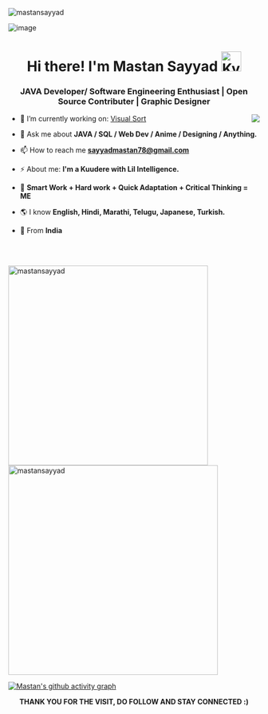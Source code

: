 <p align="left"> <img src="https://komarev.com/ghpvc/?username=mastansayyad&label=Profile%20views&color=0e75b6&style=flat" alt="mastansayyad" /> </p>

![image](https://github.com/MastanSayyad/MastanSayyad/assets/101971980/3ff0f328-6d29-409d-9c88-ae31c930f613)
<h1 align="center">  Hi there! I'm Mastan Sayyad <img height="40" alt="Kyubey" src="https://raw.githubusercontent.com/innng/innng/master/assets/kyubey.gif"/></h1>
<h3 align="center">JAVA Developer/ Software Engineering Enthusiast | Open Source Contributer | Graphic Designer</h3>

<img align="right" src="https://github.com/SankshipthShetty/SankshipthShetty/assets/99337968/2bd05422-3a3b-4d7c-94a1-7cdb584c09d7"/>

- 🌱 I’m currently working on: [Visual Sort](https://visual-sort-pink.vercel.app/)

- 💬 Ask me about **JAVA / SQL / Web Dev / Anime / Designing / Anything.**

- 📫 How to reach me **sayyadmastan78@gmail.com**

- ⚡ About me: **I'm a Kuudere with Lil Intelligence.**

- 💎 **Smart Work + Hard work + Quick Adaptation + Critical Thinking = ME**
- 🌎  I know **English, Hindi, Marathi, Telugu, Japanese, Turkish.**

-  📍 From **India**

<br>
<br>

<p>
  <img width="400em" src="https://github-readme-stats.vercel.app/api?username=mastansayyad&show_icons=true&locale=en&theme=midnight-purple"  alt="mastansayyad"/>
  <img width="420em" src="https://github-readme-streak-stats.herokuapp.com/?user=mastansayyad&theme=midnight-purple" alt="mastansayyad" />
</p>



[![Mastan's github activity graph](https://github-readme-activity-graph.vercel.app/graph?username=mastansayyad&bg_color=000000&color=7D0DC3&line=7D0DC3&point=7D0DC3&area=true&hide_border=false)](https://github.com/mastansayyad/github-readme-activity-graph)

<p align=center>
<b>THANK YOU FOR THE VISIT, DO FOLLOW AND STAY CONNECTED :)</b>
</p>
